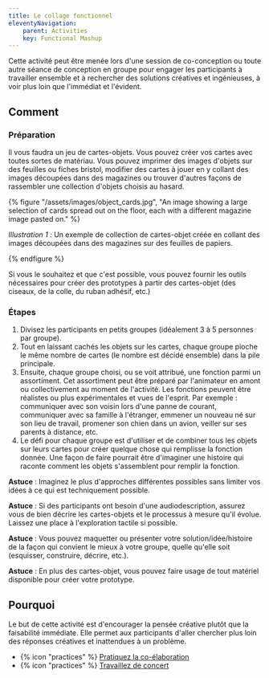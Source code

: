 ```yaml
---
title: Le collage fonctionnel
eleventyNavigation:
    parent: Activities
    key: Functional Mashup
---
```


Cette activité peut être menée lors d'une session de co-conception ou toute autre séance de conception en groupe pour
engager les participants à travailler ensemble et à rechercher des solutions créatives et ingénieuses, à voir plus loin
que l'immédiat et l'évident.

## Comment

### Préparation

Il vous faudra un jeu de cartes-objets. Vous pouvez créer vos cartes avec toutes sortes de matériau. Vous pouvez
imprimer des images d'objets sur des feuilles ou fiches bristol, modifier des cartes à jouer en y collant des images
découpées dans des magazines ou trouver d'autres façons de rassembler une collection d'objets choisis au hasard.

{% figure "/assets/images/object_cards.jpg", "An image showing a large selection of cards spread out on the floor, each
with a different magazine image pasted on." %}

*Illustration 1 :* Un exemple de collection de cartes-objet créée en collant des images découpées dans des magazines sur
des feuilles de papiers.

{% endfigure %}

Si vous le souhaitez et que c'est possible, vous pouvez fournir les outils nécessaires pour créer des prototypes à
partir des cartes-objet (des ciseaux, de la colle, du ruban adhésif, etc.)

### Étapes

1. Divisez les participants en petits groupes (idéalement 3 à 5 personnes par groupe).
2. Tout en laissant cachés les objets sur les cartes, chaque groupe pioche le même nombre de cartes
   (le nombre est décidé ensemble) dans la pile principale.
3. Ensuite, chaque groupe choisi, ou se voit attribué, une fonction parmi un assortiment. Cet assortiment peut être
   préparé par l'animateur en amont ou collectivement au moment de l'activité. Les fonctions peuvent être réalistes ou
   plus expérimentales et vues de l'esprit. Par exemple : communiquer avec son voisin lors d'une panne de courant,
   communiquer avec sa famille à l'étranger, emmener un nouveau né sur son lieu de travail, promener son chien dans un
   avion, veiller sur ses parents à distance, etc.
4. Le défi pour chaque groupe est d'utiliser et de combiner tous les objets sur leurs cartes pour créer quelque chose
   qui remplisse la fonction donnée. Une façon de faire pourrait être d'imaginer une histoire qui raconte comment les
   objets s'assemblent pour remplir la fonction.

 **Astuce** : Imaginez le plus d'approches différentes possibles sans limiter vos idées à ce qui est techniquement
 possible.

 **Astuce** : Si des participants ont besoin d'une audiodescription, assurez vous de bien décrire les cartes-objets et
 le processus à mesure qu'il évolue. Laissez une place à l'exploration tactile si possible.

 **Astuce** : Vous pouvez maquetter ou présenter votre solution/idée/histoire de la façon qui convient le mieux à votre
 groupe, quelle qu'elle soit (esquisser, construire, décrire, etc.).

 **Astuce** : En plus des cartes-objet, vous pouvez faire usage de tout matériel disponible pour créer votre prototype.

## Pourquoi

Le but de cette activité est d'encourager la pensée créative plutôt que la faisabilité immédiate. Elle permet aux
participants d'aller chercher plus loin des réponses créatives et inattendues à un problème.

* {% icon "practices" %} [Pratiquez la co-élaboration](../../pratiques/pratiquez-la-co-elaboration/)
* {% icon "practices" %} [Travaillez de concert](../../pratiques/travaillez-de-concert/)
